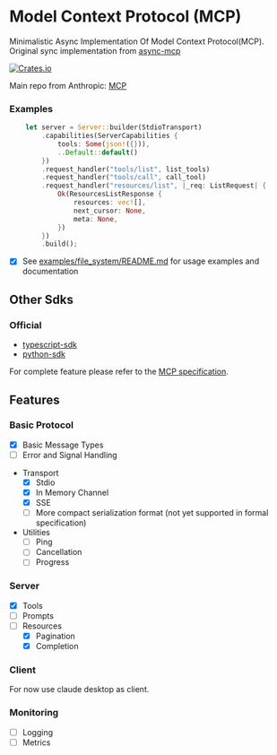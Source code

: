 # Model Context Protocol (MCP)
Minimalistic Async Implementation Of Model Context Protocol(MCP). Original sync implementation from [async-mcp](https://github.com/AntigmaLabs/async-mcp)

[![Crates.io](https://img.shields.io/crates/v/async-mcp)](https://crates.io/crates/async-mcp)


Main repo from Anthropic: [MCP](https://github.com/modelcontextprotocol)
### Examples
```rust
    let server = Server::builder(StdioTransport)
        .capabilities(ServerCapabilities {
            tools: Some(json!({})),
            ..Default::default()
        })
        .request_handler("tools/list", list_tools)
        .request_handler("tools/call", call_tool)
        .request_handler("resources/list", |_req: ListRequest| {
            Ok(ResourcesListResponse {
                resources: vec![],
                next_cursor: None,
                meta: None,
            })
        })
        .build();
```
- [x] See [examples/file_system/README.md](examples/file_system/README.md) for usage examples and documentation
## Other Sdks

### Official
- [typescript-sdk](https://github.com/modelcontextprotocol/typescript-sdk)
- [python-sdk](https://github.com/modelcontextprotocol/python-sdk)

For complete feature please refer to the [MCP specification](https://spec.modelcontextprotocol.io/).
## Features
### Basic Protocol
- [x] Basic Message Types
- [ ] Error and Signal Handling
- Transport
    - [x] Stdio
    - [x] In Memory Channel 
    - [x] SSE
    - [ ] More compact serialization format (not yet supported in formal specification)
- Utilities 
    - [ ] Ping
    - [ ] Cancellation
    - [ ] Progress
### Server
- [x] Tools
- [ ] Prompts
- [ ] Resources
    - [x] Pagination
    - [x] Completion
### Client
For now use claude desktop as client.

### Monitoring
- [ ] Logging
- [ ] Metrics
